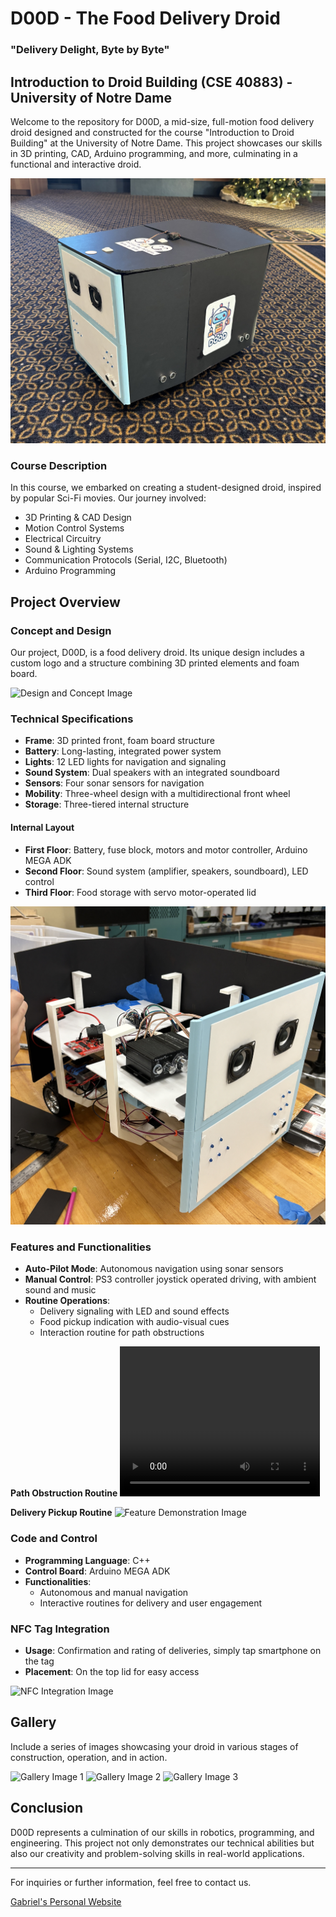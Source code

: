 # D00D - The Food Delivery Droid
### "Delivery Delight, Byte by Byte"
## Introduction to Droid Building (CSE 40883) - University of Notre Dame

Welcome to the repository for D00D, a mid-size, full-motion food delivery droid designed and constructed for the course "Introduction to Droid Building" at the University of Notre Dame. This project showcases our skills in 3D printing, CAD, Arduino programming, and more, culminating in a functional and interactive droid.

![Image of D00D](https://github.com/gelbling/D00D/blob/master/imgs/profile.JPG)

### Course Description
In this course, we embarked on creating a student-designed droid, inspired by popular Sci-Fi movies. Our journey involved:

- 3D Printing & CAD Design
- Motion Control Systems
- Electrical Circuitry
- Sound & Lighting Systems
- Communication Protocols (Serial, I2C, Bluetooth)
- Arduino Programming

## Project Overview

### Concept and Design
Our project, D00D, is a food delivery droid. Its unique design includes a custom logo and a structure combining 3D printed elements and foam board.

![Design and Concept Image](URL_TO_IMAGE)

### Technical Specifications
- **Frame**: 3D printed front, foam board structure
- **Battery**: Long-lasting, integrated power system
- **Lights**: 12 LED lights for navigation and signaling
- **Sound System**: Dual speakers with an integrated soundboard
- **Sensors**: Four sonar sensors for navigation
- **Mobility**: Three-wheel design with a multidirectional front wheel
- **Storage**: Three-tiered internal structure

#### Internal Layout
- **First Floor**: Battery, fuse block, motors and motor controller, Arduino MEGA ADK
- **Second Floor**: Sound system (amplifier, speakers, soundboard), LED control
- **Third Floor**: Food storage with servo motor-operated lid

![Internal Structure Image](https://github.com/gelbling/D00D/blob/master/imgs/inside.JPG)

### Features and Functionalities
- **Auto-Pilot Mode**: Autonomous navigation using sonar sensors
- **Manual Control**: PS3 controller joystick operated driving, with ambient sound and music
- **Routine Operations**:
  - Delivery signaling with LED and sound effects
  - Food pickup indication with audio-visual cues
  - Interaction routine for path obstructions

**Path Obstruction Routine**
<video width="320" height="240" controls>
  <source src="https://github.com/gelbling/D00D/blob/master/imgs/please_move.MOV" type="video/mp4">
</video>

**Delivery Pickup Routine**
![Feature Demonstration Image](URL_TO_IMAGE)

### Code and Control
- **Programming Language**: C++
- **Control Board**: Arduino MEGA ADK
- **Functionalities**:
  - Autonomous and manual navigation
  - Interactive routines for delivery and user engagement

### NFC Tag Integration
- **Usage**: Confirmation and rating of deliveries, simply tap smartphone on the tag
- **Placement**: On the top lid for easy access

![NFC Integration Image](URL_TO_IMAGE)

## Gallery
Include a series of images showcasing your droid in various stages of construction, operation, and in action.

![Gallery Image 1](URL_TO_IMAGE)
![Gallery Image 2](URL_TO_IMAGE)
![Gallery Image 3](URL_TO_IMAGE)

## Conclusion
D00D represents a culmination of our skills in robotics, programming, and engineering. This project not only demonstrates our technical abilities but also our creativity and problem-solving skills in real-world applications.

---

For inquiries or further information, feel free to contact us.

[Gabriel's Personal Website](https://gelbling.github.io/)
